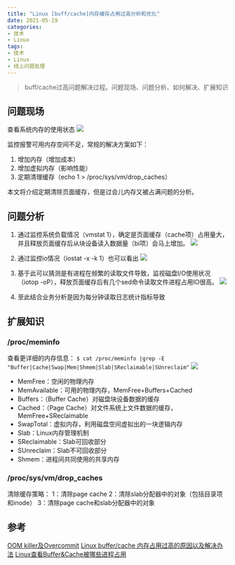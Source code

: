 ```yaml
---
title: "Linux [buff/cache]内存缓存占用过高分析和优化"
date: 2021-05-19
categories:
- 技术
- Linux
tags:
- 技术
- Linux
- 线上问题处理
---
```


> buff/cache过高问题解决过程。问题现场、问题分析、如何解决、扩展知识
<!-- more -->

## 问题现场
查看系统内存的使用状态
![](https://gitee.com/lights8080/lights8080-oss/raw/master/2021/05/linux-buff-free.jpg)

监控报警可用内存空间不足，常规的解决方案如下：
1. 增加内存（增加成本）
2. 增加虚拟内存（影响性能）
3. 定期清理缓存（echo 1 > /proc/sys/vm/drop_caches）

本文将介绍定期清除页面缓存，但是过会儿内存又被占满问题的分析。

## 问题分析

1. 通过监控系统负载情况（vmstat 1），确定是页面缓存（cache项）占用量大，并且释放页面缓存后从块设备读入数据量（bi项）会马上增加。
![](https://gitee.com/lights8080/lights8080-oss/raw/master/2021/05/linux-buff-vmstat.jpg)

2. 通过监控io情况（iostat -x -k 1）也可以看出
![](https://gitee.com/lights8080/lights8080-oss/raw/master/2021/05/linux-buff-iostat.jpg)

3. 基于此可以猜测是有进程在频繁的读取文件导致，监视磁盘I/O使用状况（iotop -oP），释放页面缓存后有几个sed命令读取文件进程占用IO很高。
![](https://gitee.com/lights8080/lights8080-oss/raw/master/2021/05/linux-buff-iotop.jpg)

4. 至此结合业务分析是因为每分钟读取日志统计指标导致

## 扩展知识
### /proc/meminfo
查看更详细的内存信息：
`$ cat /proc/meminfo |grep -E "Buffer|Cache|Swap|Mem|Shmem|Slab|SReclaimable|SUnreclaim"`
![](https://gitee.com/lights8080/lights8080-oss/raw/master/2021/05/linux-buff-meminfo.jpg)

* MemFree：空闲的物理内存
* MemAvailable：可用的物理内存，MemFree+Buffers+Cached
* Buffers：（Buffer Cache）对磁盘块设备数据的缓存
* Cached：（Page Cache）对文件系统上文件数据的缓存，MemFree+SReclaimable
* SwapTotal：虚拟内存，利用磁盘空间虚拟出的一块逻辑内存
* Slab：Linux内存管理机制
* SReclaimable：Slab可回收部分
* SUnreclaim：Slab不可回收部分
* Shmem：进程间共同使用的共享内存

### /proc/sys/vm/drop_caches
清除缓存策略：
1：清除page cache
2：清除slab分配器中的对象（包括目录项和inode）
3：清除page cache和slab分配器中的对象

## 参考
[OOM killer及Overcommit](https://lights8080.github.io/post/oom-killer-ji-overcommit/)
[Linux buffer/cache 内存占用过高的原因以及解决办法](https://blog.csdn.net/kunyus/article/details/104617426)
[Linux查看Buffer&Cache被哪些进程占用](https://blog.csdn.net/linxi7/article/details/109078516)